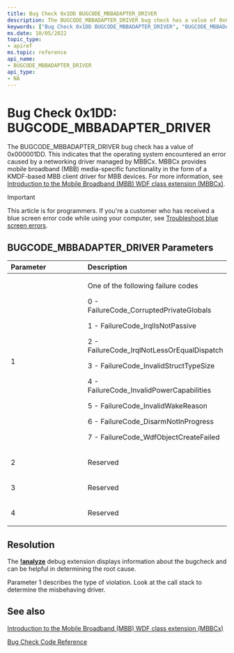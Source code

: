```yaml
---
title: Bug Check 0x1DD BUGCODE_MBBADAPTER_DRIVER
description: The BUGCODE_MBBADAPTER_DRIVER bug check has a value of 0x000001DD. This indicates that the operating system encountered an error caused by a networking driver managed by MbbAdapterCx.
keywords: ["Bug Check 0x1DD BUGCODE_MBBADAPTER_DRIVER", "BUGCODE_MBBADAPTER_DRIVER"]
ms.date: 10/05/2022
topic_type:
- apiref
ms.topic: reference
api_name:
- BUGCODE_MBBADAPTER_DRIVER
api_type:
- NA
---
```


# Bug Check 0x1DD: BUGCODE\_MBBADAPTER\_DRIVER

The BUGCODE\_MBBADAPTER\_DRIVER bug check has a value of 0x000001DD. This indicates that the operating system encountered an error caused by a networking driver managed by MBBCx. MBBCx provides mobile broadband (MBB) media-specific functionality in the form of a KMDF-based MBB client driver for MBB devices. For more information, see [Introduction to the Mobile Broadband (MBB) WDF class extension (MBBCx)](../netcx/mobile-broadband-mbb-wdf-class-extension-mbbcx.md).

> [!IMPORTANT]
> This article is for programmers. If you're a customer who has received a blue screen error code while using your computer, see [Troubleshoot blue screen errors](https://www.windows.com/stopcode).

## BUGCODE\_MBBADAPTER\_DRIVER Parameters

<table>
<colgroup>
<col width="50%" />
<col width="50%" />
</colgroup>
<thead>
<tr class="header">
<th align="left">Parameter</th>
<th align="left">Description</th>
</tr>
</thead>
<tbody>
<tr class="odd">
<td align="left"><p>1</p></td>
<td align="left"><p>One of the following failure codes</p>
<p>0 - FailureCode_CorruptedPrivateGlobals</p>
<p>1 - FailureCode_IrqlIsNotPassive</p>
<p>2 - FailureCode_IrqlNotLessOrEqualDispatch</p>
<p>3 - FailureCode_InvalidStructTypeSize</p>
<p>4 - FailureCode_InvalidPowerCapabilities</p>
<p>5 - FailureCode_InvalidWakeReason</p>
<p>6 - FailureCode_DisarmNotInProgress</p>
<p>7 - FailureCode_WdfObjectCreateFailed</p>
</td>
</tr>
<tr class="even">
<td align="left"><p>2</p></td>
<td align="left"><p>Reserved</p></td>
</tr>
<tr class="odd">
<td align="left"><p>3</p></td>
<td align="left"><p>Reserved</p></td>
</tr>
<tr class="even">
<td align="left"><p>4</p></td>
<td align="left"><p>Reserved</p></td>
</tr>
</tbody>
</table>


## Resolution

The [**!analyze**](../debuggercmds/-analyze.md) debug extension displays information about the bugcheck and can be helpful in determining the root cause.

Parameter 1 describes the type of violation. Look at the call stack to determine the misbehaving driver.

 ## See also

[Introduction to the Mobile Broadband (MBB) WDF class extension (MBBCx)](../netcx/mobile-broadband-mbb-wdf-class-extension-mbbcx.md)

[Bug Check Code Reference](bug-check-code-reference2.md)
